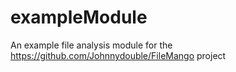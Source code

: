 # exampleModule
An example file analysis module for the https://github.com/Johnnydouble/FileMango project
